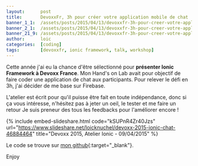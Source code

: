```yaml
---
layout:      post
title:       DevoxxFr, 3h pour créer votre application mobile de chat
banner_1_1:  /assets/posts/2015/04/13/devoxxfr-3h-pour-creer-votre-application-mobile-de-chat_1_1.jpg
banner_2_1:  /assets/posts/2015/04/13/devoxxfr-3h-pour-creer-votre-application-mobile-de-chat_2_1.jpg
banner_21_9: /assets/posts/2015/04/13/devoxxfr-3h-pour-creer-votre-application-mobile-de-chat_21_9.jpg
author:      loic
categories:  [coding]
tags:        [devoxxfr, ionic framework, talk, workshop]
---
```


Cette année j'ai eu la chance d'être sélectionné pour **présenter Ionic Framework à Devoxx France**. 
Mon Hand's on Lab avait pour objectif de faire coder une application de chat aux participants. Pour relever le défi en 3h, j'ai décider de me base sur Firebase.

L'atelier est écrit pour qu'il puisse être fait en toute indépendance, donc si ça vous intéresse, n'hésitez pas à jeter un oeil, 
le tester et me faire un retour <i class="emoji wink"></i> Je suis preneur des tous les feedbacks pour l'améliorer encore !

{% include embed-slideshare.html code="kSUPnR4Zr40Jzs" url="https://www.slideshare.net/loicknuchel/devoxx-2015-ionic-chat-46884464" title="Devoxx 2015, Atelier Ionic - 09/04/2015" %}

Le code se trouve sur [mon github](https://github.com/loicknuchel/devoxx-2015-ionic-chat){:target="_blank"}.

Enjoy <i class="emoji wink"></i>
